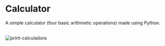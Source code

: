 # Calculator
A simple calculator (four basic arithmetic operations) made using Python.<br><br>

![print-calculadora](https://github.com/Pixelikas/Calculadora-PY/assets/67108278/8fbebf0b-c54c-41eb-8c92-b58f10863b09)


